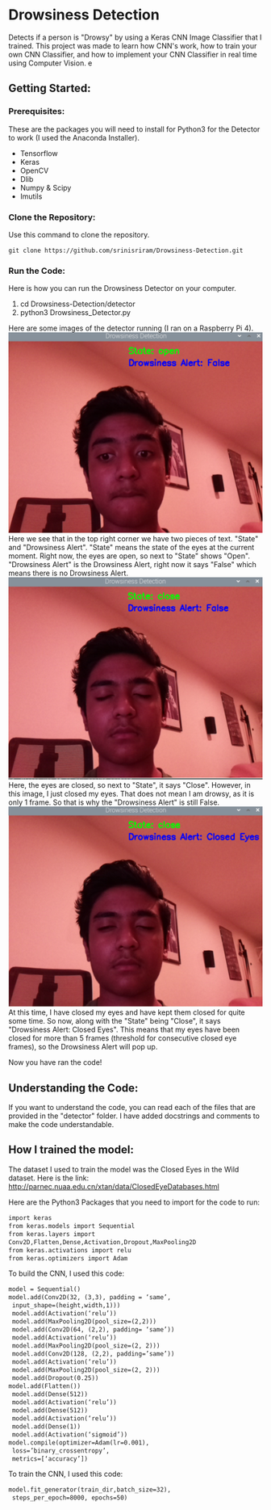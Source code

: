 # Drowsiness Detection
Detects if a person is "Drowsy" by using a Keras CNN Image Classifier that I trained. This project was made to learn how CNN's work, how to train your own CNN Classifier, and how to implement your CNN Classifier in real time using Computer Vision. e
## Getting Started:

### Prerequisites:
These are the packages you will need to install for Python3 for the Detector to work (I used the Anaconda Installer).
- Tensorflow
- Keras
- OpenCV
- Dlib
- Numpy & Scipy
- Imutils

### Clone the Repository:
Use this command to clone the repository.
```
git clone https://github.com/srinisriram/Drowsiness-Detection.git
```
### Run the Code:
Here is how you can run the Drowsiness Detector on your computer.
1. cd Drowsiness-Detection/detector
2. python3 Drowsiness_Detector.py

Here are some images of the detector running (I ran on a Raspberry Pi 4).
![](example_images/Awake.png)
Here we see that in the top right corner we have two pieces of text. "State" and "Drowsiness Alert". "State" means the state of the eyes at the current moment. Right now, the eyes are open, so next to "State" shows "Open". "Drowsiness Alert" is the Drowsiness Alert, right now it says "False" which means there is no Drowsiness Alert.
![](example_images/Closed.png)
Here, the eyes are closed, so next to "State", it says "Close". However, in this image, I just closed my eyes. That does not mean I am drowsy, as it is only 1 frame. So that is why the "Drowsiness Alert" is still False. 
![](example_images/Drowsiness_Alert.png)
At this time, I have closed my eyes and have kept them closed for quite some time. So now, along with the "State" being "Close", it says "Drowsiness Alert: Closed Eyes". This means that my eyes have been closed for more than 5 frames (threshold for consecutive closed eye frames), so the Drowsiness Alert will pop up.

Now you have ran the code!


## Understanding the Code:

If you want to understand the code, you can read each of the files that are provided in the "detector" folder. I have added docstrings and comments to make the code understandable.


## How I trained the model:

The dataset I used to train the model was the Closed Eyes in the Wild dataset. Here is the link: http://parnec.nuaa.edu.cn/xtan/data/ClosedEyeDatabases.html

Here are the Python3 Packages that you need to import for the code to run:
```
import keras
from keras.models import Sequential
from keras.layers import Conv2D,Flatten,Dense,Activation,Dropout,MaxPooling2D
from keras.activations import relu
from keras.optimizers import Adam
```

To build the CNN, I used this code:
```
model = Sequential()
model.add(Conv2D(32, (3,3), padding = ‘same’,
 input_shape=(height,width,1)))
 model.add(Activation(‘relu’))
 model.add(MaxPooling2D(pool_size=(2,2)))
 model.add(Conv2D(64, (2,2), padding= ‘same’))
 model.add(Activation(‘relu’))
 model.add(MaxPooling2D(pool_size=(2, 2)))
 model.add(Conv2D(128, (2,2), padding=’same’))
 model.add(Activation(‘relu’))
 model.add(MaxPooling2D(pool_size=(2, 2)))
 model.add(Dropout(0.25))
model.add(Flatten())
 model.add(Dense(512))
 model.add(Activation(‘relu’))
 model.add(Dense(512))
 model.add(Activation(‘relu’))
 model.add(Dense(1))
 model.add(Activation(‘sigmoid’))
model.compile(optimizer=Adam(lr=0.001), 
 loss=’binary_crossentropy’,
 metrics=[‘accuracy’])
```

To train the CNN, I used this code:

```
model.fit_generator(train_dir,batch_size=32),
 steps_per_epoch=8000, epochs=50)
```




